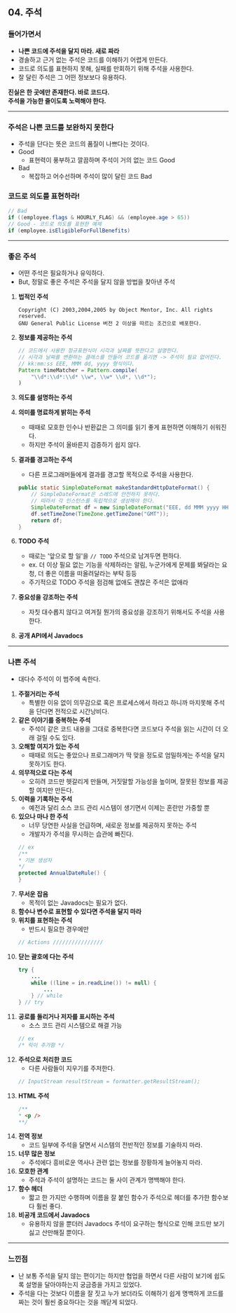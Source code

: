 ## 04. 주석

### 들어가면서

- **나쁜 코드에 주석을 달지 마라. 새로 짜라**
- 경솔하고 근거 없는 주석은 코드를 이해하기 어렵게 만든다.
- 코드로 의도를 표현하지 못해, 실패를 만회하기 위해 주석을 사용한다.
- 잘 달린 주석은 그 어떤 정보보다 유용하다.

**진실은 한 곳에만 존재한다. 바로 코드다.**  
**주석을 가능한 줄이도록 노력해야 한다.**

---

### 주석은 나쁜 코드를 보완하지 못한다

- 주석을 단다는 뜻은 코드의 품질이 나쁘다는 것이다.
- Good
  - 표현력이 풍부하고 깔끔하며 주석이 거의 없는 코드 Good
- Bad
  - 복잡하고 어수선하며 주석이 많이 달린 코드 Bad

### 코드로 의도를 표현하라!

```java
// Bad
if ((employee.flags & HOURLY_FLAG) && (employee.age > 65))
// Good - 코드로 의도를 표현한 예제
if (employee.isEligibleForFullBenefits)
```

---

### 좋은 주석

- 어떤 주석은 필요하거나 유익하다.
- But, 정말로 좋은 주석은 주석을 달지 않을 방법을 찾아낸 주석

1. **법적인 주석**
   ```
   Copyright (C) 2003,2004,2005 by Object Mentor, Inc. All rights reserved.
   GNU General Public License 버전 2 이상을 따르는 조건으로 배포한다.
   ```
2. **정보를 제공하는 주석**
   ```java
   // 코드에서 사용한 정규표현식이 시각과 날짜를 뜻한다고 설명한다.
   // 시각과 날짜를 변환하는 클래스를 만들어 코드를 옮기면 -> 주석이 필요 없어진다.
   // kk:mm:ss EEE, MMM dd, yyyy 형식이다.
   Pattern timeMatcher = Pattern.compile(
       "\\d*:\\d*:\\d* \\w*, \\w* \\d*, \\d*");
   )
   ```
3. **의도를 설명하는 주석**
4. **의미를 명료하게 밝히는 주석**
   - 때때로 모호한 인수나 반환값은 그 의미를 읽기 좋게 표현하면 이해하기 쉬워진다.
   - 하지만 주석이 올바른지 검증하기 쉽지 않다.
5. **결과를 경고하는 주석**
   - 다른 프로그래머들에게 결과를 경고할 목적으로 주석을 사용한다.
   ```java
   public static SimpleDateFormat makeStandardHttpDateFormat() {
       // SimpleDateFormat은 스레드에 안전하지 못하다.
       // 따라서 각 인스턴스를 독립적으로 생성해야 한다.
       SimpleDateFormat df = new SimpleDateFormat("EEE, dd MMM yyyy HH:mm:ss z");
       df.setTimeZone(TimeZone.getTimeZone("GMT"));
       return df;
   }
   ```
6. **TODO 주석**

   - 때로는 '앞으로 할 일'을 `// TODO` 주석으로 남겨두면 편하다.
   - ex. 더 이상 필요 없는 기능을 삭제하라는 알림, 누군가에게 문제를 봐달라는 요청, 더 좋은 이름을 떠올려달라는 부탁 등등
   - 주기적으로 TODO 주석을 점검해 없애도 괜찮은 주석은 없애라

7. **중요성을 강조하는 주석**

   - 자칫 대수롭지 않다고 여겨질 뭔가의 중요성을 강조하기 위해서도 주석을 사용한다.

8. **공개 API에서 Javadocs**

---

### 나쁜 주석

- 대다수 주석이 이 범주에 속한다.

1. **주절거리는 주석**
   - 특별한 이유 없이 의무감으로 혹은 프로세스에서 하라고 하니까 마지못해 주석을 단다면 전적으로 시간낭비다.
2. **같은 이야기를 중복하는 주석**
   - 주석이 같은 코드 내용을 그대로 중복한다면 코드보다 주석을 읽는 시간이 더 오래 걸릴 수도 있다.
3. **오해할 여지가 있는 주석**
   - 때때로 의도는 좋았으나 프로그래머가 딱 맞을 정도로 엄밀하게는 주석을 달지 못하기도 한다.
4. **의무적으로 다는 주석**
   - 오히려 코드만 헷갈리게 만들며, 거짓말할 가능성을 높이며, 잘못된 정보를 제공할 여지만 만든다.
5. **이력을 기록하는 주석**
   - 예전과 달리 소스 코드 관리 시스템이 생기면서 이제는 혼란만 가중할 뿐
6. **있으나 마나 한 주석**
   - 너무 당연한 사실을 언급하며, 새로운 정보를 제공하지 못하는 주석
   - 개발자가 주석을 무시하는 습관에 빠진다.
   ```java
   // ex
   /**
   * 기본 생성자
   */
   protected AnnualDateRule() {
   }
   ```
7. **무서운 잡음**
   - 목적이 없는 Javadocs는 필요가 없다.
8. **함수나 변수로 표현할 수 있다면 주석을 달지 마라**
9. **위치를 표현하는 주석**
   - 반드시 필요한 경우에만
   ```java
   // Actions ////////////////
   ```
10. **닫는 괄호에 다는 주석**
    ```java
    try {
        ...
        while ((line = in.readLine()) != null) {
            ...
        } // while
    } // try
    ```
11. **공로를 돌리거나 저자를 표시하는 주석**
    - 소스 코드 관리 시스템으로 해결 가능
    ```java
    // ex
    /* 릭이 추가함 */
    ```
12. **주석으로 처리한 코드**
    - 다른 사람들이 지우기를 주저한다.
    ```java
    // InputStream resultStream = formatter.getResultStream();
    ```
13. **HTML 주석**
    ```java
    /**
    * <p />
    **/
    ```
14. **전역 정보**
    - 코드 일부에 주석을 달면서 시스템의 전반적인 정보를 기술하지 마라.
15. **너무 많은 정보**
    - 주석에다 흥비로운 역사나 관련 없는 정보를 장황하게 늘어놓지 마라.
16. **모호한 관계**
    - 주석과 주석이 설명하는 코드는 둘 사이 관계가 명백해야 한다.
17. **함수 헤더**
    - 짧고 한 가지만 수행하며 이름을 잘 붙인 함수가 주석으로 헤더를 추가한 함수보다 훨씬 좋다.
18. **비공개 코드에서 Javadocs**
    - 유용하지 않을 뿐더러 Javadocs 주석이 요구하는 형식으로 인해 코드만 보기 싫고 산만해질 뿐이다.

---

### 느낀점

- 난 보통 주석을 달지 않는 편이기는 하지만 협업을 하면서 다른 사람이 보기에 쉽도록 설명을 달아야하는지 궁금증을 가지고 있었다.
- 주석을 다는 것보다 이름을 잘 짓고 누가 보더라도 이해하기 쉽게 명백하게 코드를 짜는 것이 훨씬 중요하다는 것을 깨닫게 되었다.
